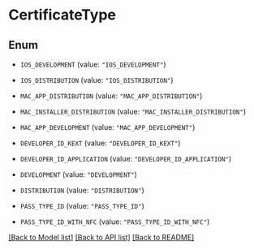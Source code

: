 # CertificateType

## Enum


* `IOS_DEVELOPMENT` (value: `"IOS_DEVELOPMENT"`)

* `IOS_DISTRIBUTION` (value: `"IOS_DISTRIBUTION"`)

* `MAC_APP_DISTRIBUTION` (value: `"MAC_APP_DISTRIBUTION"`)

* `MAC_INSTALLER_DISTRIBUTION` (value: `"MAC_INSTALLER_DISTRIBUTION"`)

* `MAC_APP_DEVELOPMENT` (value: `"MAC_APP_DEVELOPMENT"`)

* `DEVELOPER_ID_KEXT` (value: `"DEVELOPER_ID_KEXT"`)

* `DEVELOPER_ID_APPLICATION` (value: `"DEVELOPER_ID_APPLICATION"`)

* `DEVELOPMENT` (value: `"DEVELOPMENT"`)

* `DISTRIBUTION` (value: `"DISTRIBUTION"`)

* `PASS_TYPE_ID` (value: `"PASS_TYPE_ID"`)

* `PASS_TYPE_ID_WITH_NFC` (value: `"PASS_TYPE_ID_WITH_NFC"`)


[[Back to Model list]](../README.md#documentation-for-models) [[Back to API list]](../README.md#documentation-for-api-endpoints) [[Back to README]](../README.md)


